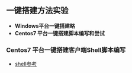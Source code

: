## 一键搭建方法实验

- **Windows平台一键搭建略**
- **Centos7 平台一键搭建脚本编写和尝试**

### Centos7 平台一键搭建客户端Shell脚本编写
- [shell参考](./client_install.sh)
